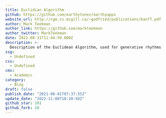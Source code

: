 ```yaml
---
title: Euclidian Algorithm
github: https://github.com/earthytonez/earthyappz
website_url: http://cgm.cs.mcgill.ca/~godfried/publications/banff.pdf
author: Mark Teekman
author_link: https://github.com/markteekman
author_twitter: MarkTeekman
date: 2022-08-31T11:44:50.000Z
description: >-
  Description of the Euclidean Algorithm, used for generative rhythms
ssg:
  - Undefined
css:
  - Undefined
cms:
  - Academic
category:
  - Blog
draft: false
publish_date: "2021-08-01T07:37:35Z"
update_date: "2022-11-06T10:10:58Z"
github_star: 101
github_fork: 10
---
```

